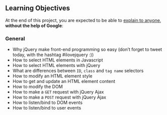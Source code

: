 ## Learning Objectives

At the end of this project, you are expected to be able to  [explain to anyone](https://intranet.hbtn.io/rltoken/k8qJReHDiCdDa4VJhqVivw "explain to anyone"),  **without the help of Google**:

### General

-   Why jQuery make front-end programming so easy (don’t forget to tweet today, with the hashtag #ilovejquery :))
-   How to select HTML elements in Javascript
-   How to select HTML elements with jQuery
-   What are differences between  `ID`,  `class`  and  `tag name`  selectors
-   How to modify an HTML element style
-   How to get and update an HTML element content
-   How to modify the DOM
-   How to make a  `GET`  request with jQuery Ajax
-   How to make a  `POST`  request with jQuery Ajax
-   How to listen/bind to DOM events
-   How to listen/bind to user events
